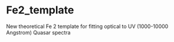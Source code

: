 # Fe2_template
New theoretical Fe 2 template for fitting optical to UV (1000-10000 Angstrom) Quasar spectra
